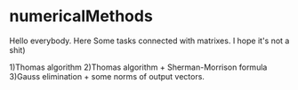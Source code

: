 # numericalMethods
Hello everybody.
Here Some tasks connected with matrixes.
I hope it's not a shit)

1)Thomas algorithm
2)Thomas algorithm + Sherman-Morrison formula
3)Gauss elimination + some norms of output vectors.


